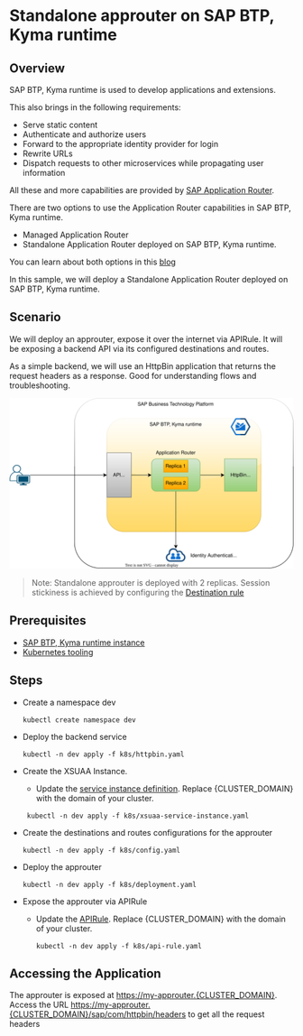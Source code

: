 # Standalone approuter on SAP BTP, Kyma runtime

## Overview

SAP BTP, Kyma runtime is used to develop applications and extensions.

This also brings in the following requirements:

- Serve static content
- Authenticate and authorize users
- Forward to the appropriate identity provider for login
- Rewrite URLs
- Dispatch requests to other microservices while propagating user information

All these and more capabilities are provided by [SAP Application Router](https://help.sap.com/products/BTP/65de2977205c403bbc107264b8eccf4b/01c5f9ba7d6847aaaf069d153b981b51.html).

There are two options to use the Application Router capabilities in SAP BTP, Kyma runtime.

- Managed Application Router
- Standalone Application Router deployed on SAP BTP, Kyma runtime.

You can learn about both options in this [blog](https://blogs.sap.com/2021/12/09/using-sap-application-router-with-kyma-runtime/)

In this sample, we will deploy a Standalone Application Router deployed on SAP BTP, Kyma runtime.

## Scenario

We will deploy an approuter, expose it over the internet via APIRule. It will be exposing a backend API via its configured destinations and routes.

As a simple backend, we will use an HttpBin application that returns the request headers as a response. Good for understanding flows and troubleshooting.

![scenario](assets/scenario.svg)

> Note: Standalone approuter is deployed with 2 replicas. Session stickiness is achieved by configuring the [Destination rule](k8s/deployment.yaml)

## Prerequisites

- [SAP BTP, Kyma runtime instance](../prerequisites/#kyma)
- [Kubernetes tooling](../prerequisites/#kubernetes)

## Steps

- Create a namespace dev

    ```shell script
    kubectl create namespace dev
    ```

- Deploy the backend service

    ```shell script
    kubectl -n dev apply -f k8s/httpbin.yaml
    ```

- Create the XSUAA Instance.
  - Update the [service instance definition](k8s/xsuaa-service-instance.yaml). Replace {CLUSTER_DOMAIN} with the domain of your cluster.

   ```shell script
    kubectl -n dev apply -f k8s/xsuaa-service-instance.yaml
    ```

- Create the destinations and routes configurations for the approuter

    ```shell script
    kubectl -n dev apply -f k8s/config.yaml
    ```

- Deploy the approuter

    ```shell script
    kubectl -n dev apply -f k8s/deployment.yaml
    ```

- Expose the approuter via APIRule
  - Update the [APIRule](k8s/api-rule.yaml). Replace {CLUSTER_DOMAIN} with the domain of your cluster.

    ```shell script
    kubectl -n dev apply -f k8s/api-rule.yaml
    ```

## Accessing the Application

The approuter is exposed at <https://my-approuter.{CLUSTER_DOMAIN}>. Access the URL <https://my-approuter.{CLUSTER_DOMAIN}/sap/com/httpbin/headers> to get all the request headers
